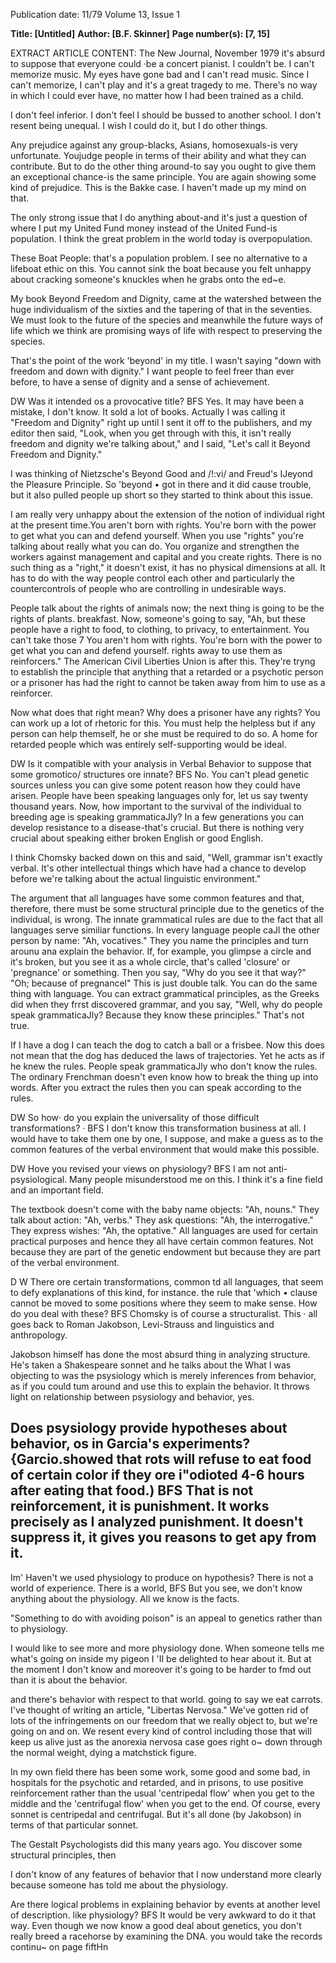 Publication date: 11/79
Volume 13, Issue 1

**Title: [Untitled]**
**Author: [B.F. Skinner]**
**Page number(s): [7, 15]**

EXTRACT ARTICLE CONTENT:
The New Journal, November 1979 
it's absurd to suppose that everyone could ·be a 
concert pianist. I couldn't be. I can't memorize 
music. My eyes have gone bad and I can't read 
music. Since I can't memorize, I can't play and it's 
a great tragedy to me. There's no way in which I 
could ever have, no matter how I had been 
trained as a child. 

I don't feel inferior. I don't feel I should be 
bussed to another school. I don't resent being 
unequal. I wish I could do it, but I do other 
things. 

Any prejudice against any group-blacks, 
Asians, homosexuals-is very unfortunate. Youjudge 
people in terms of their ability and what they can 
contribute. But to do the other thing around-to 
say you ought to give them an exceptional 
chance-is the same principle. You are again 
showing some kind of prejudice. This is the Bakke 
case. I haven't made up my mind on that. 

The only strong issue that I do anything 
about-and it's just a question of where I put my 
United Fund money instead of the United 
Fund-is population. I think the great problem in 
the world today is overpopulation. 

These Boat People: that's a population problem. 
I see no alternative to a lifeboat ethic on this. You 
cannot sink the boat because you felt unhappy 
about cracking someone's knuckles when he grabs 
onto the ed~e. 

My book Beyond Freedom and Dignity, 
came at the watershed between the huge 
individualism of the sixties and the tapering 
of that in the seventies. We must look to the 
future of the species and meanwhile the 
future ways of life which we think are 
promising ways of life with respect to 
preserving the species. 

That's the point of the work 'beyond' in my 
title. I wasn't saying "down with freedom and 
down with dignity." I want people to feel 
freer than ever before, to have a sense of 
dignity and a sense of achievement. 

DW Was it intended os a provocative title? 
BFS Yes. It may have been a mistake, I 
don't know. It sold a lot of books. Actually I 
was calling it "Freedom and Dignity" right up 
until I sent it off to the publishers, and my 
editor then said, "Look, when you get 
through with this, it isn't really freedom and 
dignity we're talking about," and I said, 
"Let's call it Beyond Freedom and Dignity." 

I was thinking of Nietzsche's Beyond Good 
and /!:vi/ and Freud's IJeyond the Pleasure 
Principle. So 'beyond • got in there and it did 
cause trouble, but it also pulled people up 
short so they started to think about this 
issue. 

I am really very unhappy about the 
extension of the notion of individual right at 
the present time.You aren't born with rights. 
You're born with the power to get what you can 
and defend yourself. When you use "rights" 
you're talking about really what you can do. You 
organize and strengthen the workers against 
management and capital and you create rights. 
There is no such thing as a "right," it doesn't 
exist, it has no physical dimensions at all. It has to 
do with the way people control each other and 
particularly the countercontrols of people who are 
controlling in undesirable ways. 

People talk about the rights of animals now; the 
next thing is going to be the rights of plants. 
breakfast. Now, someone's going to say, "Ah, but 
these people have a right to food, to clothing, to 
privacy, to entertainment. You can't take those 
7 
You aren't hom with rights. You're born with the 
power to get what you can and defend yourself. 
rights away to use them as reinforcers." The 
American Civil Liberties Union is after this. 
They're tryng to establish the principle that 
anything that a retarded or a psychotic person or a 
prisoner has had the right to cannot be taken away 
from him to use as a reinforcer. 

Now what does that right mean? Why does a 
prisoner have any rights? You can work up a lot 
of rhetoric for this. You must help the helpless but 
if any person can help themself, he or she must be 
required to do so. A home for retarded people 
which was entirely self-supporting would be ideal. 

DW Is it compatible with your analysis in Verbal 
Behavior to suppose that some gromotico/ 
structures ore innate? 
BFS No. You can't plead genetic sources unless 
you can give some potent reason how they could 
have arisen. People have been speaking languages 
only for, let us say twenty thousand years. Now, 
how important to the survival of the individual to 
breeding age is speaking grammaticaJly? In a few 
generations you can develop resistance to a 
disease-that's crucial. But there is nothing very 
crucial about speaking either broken English or 
good English. 

I think Chomsky backed down on this and said, 
"Well, grammar isn't exactly verbal. It's other 
intellectual things which have had a chance to 
develop before we're talking about the actual 
linguistic environment." 

The argument that all languages have some 
common features and that, therefore, there must 
be some structural principle due to the genetics of 
the individual, is wrong. The innate grammatical 
rules are due to the fact that all languages serve 
similiar functions. In every language people caJl 
the other person by name: "Ah, vocatives." They 
you name the principles and turn arounu ana 
explain the behavior. If, for example, you glimpse 
a circle and it's broken, but you see it as a whole 
circle, that's called 'closure' or 'pregnance' or 
something. Then you say, "Why do you see it that 
way?" "Oh; because of pregnancel" This is just 
double talk. You can do the same thing with 
language. You can extract grammatical principles, 
as the Greeks did when they frrst discovered 
grammar, and you say, "Well, why do people 
speak grammaticaJly? Because they know these 
principles." That's not true. 

If I have a dog I can teach the dog to catch a 
ball or a frisbee. Now this does not mean that the 
dog has deduced the laws of trajectories. Yet he 
acts as if he knew the rules. People speak 
grammaticaJly who don't know the rules. The 
ordinary Frenchman doesn't even know how to 
break the thing up into words. After you extract 
the rules then you can speak according to the 
rules. 

DW So how· do you explain the universality of 
those difficult transformations? · 
BFS I don't know this transformation business at 
all. I would have to take them one by one, I 
suppose, and make a guess as to the common 
features of the verbal environment that would 
make this possible. 

DW Hove you revised your views on physiology? 
BFS I am not anti-psysiological. Many people 
misunderstood me on this. I think it's a fine field 
and an important field. 

The textbook doesn't come with the baby 
name objects: "Ah, nouns." They talk about 
action: "Ah, verbs." They ask questions: "Ah, 
the interrogative." They express wishes: "Ah, the 
optative." All languages are used for certain 
practical purposes and hence they all have certain 
common features. Not because they are part of the 
genetic endowment but because they are part of 
the verbal environment. 

D W 
There ore certain transformations, common 
td all languages, that seem to defy explanations of 
this kind, for instance. the rule that 'which • clause 
cannot be moved to some positions where they 
seem to make sense. How do you deal with these? 
BFS Chomsky is of course a structuralist. This · 
all goes back to Roman Jakobson, Levi-Strauss 
and linguistics and anthropology. 

Jakobson himself has done the most absurd 
thing in analyzing structure. He's taken a 
Shakespeare sonnet and he talks about the 
What I was objecting to was the psysiology 
which is merely inferences from behavior, as if you 
could tum around and use this to explain the 
behavior. It throws light on relationship between 
psysiology and behavior, yes. 

Does psysiology provide hypotheses about 
behavior, os in Garcia's experiments? 
{Garcio.showed that rots will refuse to eat food of 
certain color if they ore i"odioted 4-6 hours after 
eating that food.) 
BFS That is not reinforcement, it is punishment. 
It works precisely as I analyzed punishment. It 
doesn't suppress it, it gives you reasons to get 
apy from it. 
--
Im' Haven't we used physiology to produce on 
hypothesis? 
There is not a world of experience. There is a world, 
BFS But you see, we don't know anything about 
the physiology. All we know is the facts. 

"Something to do with avoiding poison" is an 
appeal to genetics rather than to physiology. 

I would like to see more and more physiology 
done. When someone tells me what's going on 
inside my pigeon I 'II be delighted to hear about it. 
But at the moment I don't know and moreover it's 
going to be harder to fmd out than it is about the 
behavior. 

and there's behavior with respect to that world. 
going to say 
we 
eat 
carrots. I've thought of writing an article, 
"Libertas Nervosa." We've gotten rid of lots of 
the infringements on our freedom that we really 
object to, but we're going on and on. We resent 
every kind of control including those that will keep 
us alive just as the anorexia nervosa case goes 
right o~ down through the normal weight, dying a 
matchstick figure. 

In my own field there has been some work, 
some good and some bad, in hospitals for the 
psychotic and retarded, and in prisons, to use 
positive reinforcement rather than the usual 
'centripedal flow' when you get to the middle and 
the 'centrifugal flow' when you get to the end. Of 
course, every sonnet is centripedal and centrifugal. 
But it's all done (by Jakobson) in terms of that 
particular sonnet. 

The Gestalt Psychologists did this many years 
ago. You discover some structural principles, then 



I don't know of any features of behavior that I 
now understand more clearly because someone has 
told me about the physiology. 

Are there logical problems in explaining 
behavior by events at another level of description. 
like physiology? 
BFS It would be very awkward to do it that way. 
Even though we now know a good deal about 
genetics, you don't really breed a racehorse by 
examining the DNA. you would take the records 
continu~ on page fiftHn